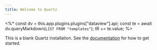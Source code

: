```yaml
---
title: Welcome to Quartz
---
```


<%*
const dv = this.app.plugins.plugins["dataview"].api;
const te = await dv.queryMarkdown(`LIST FROM "templates"`);
tR += te.value;
%>


This is a blank Quartz installation.
See the [documentation](https://quartz.jzhao.xyz) for how to get started.
